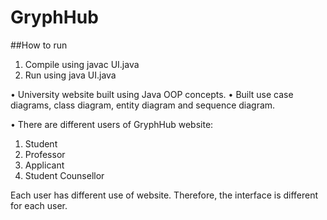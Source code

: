 # GryphHub

##How to run
1. Compile using javac UI.java
2. Run using java UI.java

•	University website built using Java OOP concepts.
•	Built use case diagrams, class diagram, entity diagram and sequence diagram.

• There are different users of GryphHub website:
1. Student
2. Professor
3. Applicant
4. Student Counsellor

Each user has different use of website. Therefore, the interface is different for each user.

